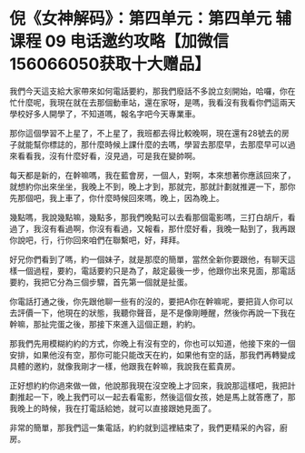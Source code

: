 # 倪《女神解码》：第四单元：第四单元 辅课程 09 电话邀约攻略【加微信156066050获取十大赠品】

我們今天這支給大家帶來如何電話要約，那我們廢話不多說立刻開始，哈囉，你在忙什麼呢，我現在就在去那個動車站，還在家呀，是嗎，我看沒有我看你們這兩天學校好多人開學了，不知道嗎，報名字吧今天專業車。

那你這個學習不上星了，不上星了，我班都去得比較晚啊，現在還有28號去的房子就能幫你標誌的，那什麼時候上課什麼的去嗎，學習去那麼早，去那麼早可以過來看看我，沒有什麼好看，沒見過，可是我在變帥啊。

每天都是新的，在幹嘛嗎，我在藍會房，一個人，對啊，本來想著你應該回來了，就想約你出來坐坐，我晚上不到，晚上才到，那就完，那就計劃就推遲一下，那你先那個吧，我上車了，你什麼時候回來嗎，晚上，因為晚上。

幾點嗎，我說幾點嘛，幾點多，那我們晚點可以去看那個電影嗎，三打白胡斤，看過了，我沒有看過啊，你沒有看過，又報看，那什麼好看，我晚一點到了，我再跟你說吧，行，行你回來咱們在聯繫吧，好，拜拜。

好兄你們看到了嗎，約一個妹子，就是那麼的簡單，當然全新你要跟他，有聊天這樣一個過程，要約，電話要約只是為了，敲定最後一步，他跟你出來見面，那電話要約，我把它分為三個步驟，首先第一個就是扯蛋。

你電話打通之後，你先跟他聊一些有的沒的，要把A你在幹嘛呢，要把貨人你可以去評價一下，他現在的狀態，我聽你聲音，是不是像剛睡醒，然後你再說一下我在幹嘛，那扯完蛋之後，那接下來進入這個正題，約約。

那我們先用模糊約約的方式，你晚上有沒有空的，你也可以知道，他接下來的一個安排，如果他沒有空，那你可能只能改天在約，如果他有空的話，那我們再轉變成具體的邀約，就像我剛才一樣，他跟我在幹嘛，我說我在藍貴房。

正好想約約你過來做一做，他說那我現在沒空晚上才回來，我說那這樣吧，我把計劃推起一下，晚上我們可以一起去看電影，然後這個女孩，她是馬上就答應了，那我晚上的時候，我在打電話給她，就可以直接跟她見面了。

非常的簡單，那我們這一集電話，約約就到這裡結束了，我們更精采的內容，廚房。